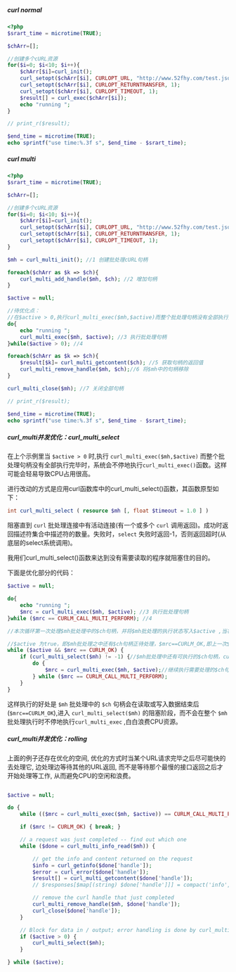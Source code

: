 ##### curl normal
```php
<?php 
$srart_time = microtime(TRUE);

$chArr=[];

//创建多个cURL资源
for($i=0; $i<10; $i++){
    $chArr[$i]=curl_init();
    curl_setopt($chArr[$i], CURLOPT_URL, "http://www.52fhy.com/test.json");
    curl_setopt($chArr[$i], CURLOPT_RETURNTRANSFER, 1);
    curl_setopt($chArr[$i], CURLOPT_TIMEOUT, 1);
    $result[] = curl_exec($chArr[$i]);
    echo "running ";
}

// print_r($result);

$end_time = microtime(TRUE);
echo sprintf("use time:%.3f s", $end_time - $srart_time);
```

##### curl multi
```php
<?php 
$srart_time = microtime(TRUE);

$chArr=[];

//创建多个cURL资源
for($i=0; $i<10; $i++){
    $chArr[$i]=curl_init();
    curl_setopt($chArr[$i], CURLOPT_URL, "http://www.52fhy.com/test.json");
    curl_setopt($chArr[$i], CURLOPT_RETURNTRANSFER, 1);
    curl_setopt($chArr[$i], CURLOPT_TIMEOUT, 1);
}

$mh = curl_multi_init(); //1 创建批处理cURL句柄

foreach($chArr as $k => $ch){      
    curl_multi_add_handle($mh, $ch); //2 增加句柄
}

$active = null; 

//待优化点：
//在$active > 0,执行curl_multi_exec($mh,$active)而整个批处理句柄没有全部执行完毕时，系统会不停地执行curl_multi_exec()函数。
do{
    echo "running ";
    curl_multi_exec($mh, $active); //3 执行批处理句柄
}while($active > 0); //4

foreach($chArr as $k => $ch){ 
    $result[$k]= curl_multi_getcontent($ch); //5 获取句柄的返回值
    curl_multi_remove_handle($mh, $ch);//6 将$mh中的句柄移除
}

curl_multi_close($mh); //7 关闭全部句柄 

// print_r($result);

$end_time = microtime(TRUE);
echo sprintf("use time:%.3f s", $end_time - $srart_time);
```

##### curl_multi并发优化：curl_multi_select
在上个示例里当 `$active > 0` 时,执行 `curl_multi_exec($mh,$active)` 而整个批处理句柄没有全部执行完毕时，系统会不停地执行`curl_multi_exec()`函数。这样可能会轻易导致CPU占用很高。

进行改动的方式是应用curl函数库中的curl_multi_select()函数，其函数原型如下：
```php
int curl_multi_select ( resource $mh [, float $timeout = 1.0 ] )
```

阻塞直到  `curl` 批处理连接中有活动连接(有一个或多个 `curl` 调用返回)。成功时返回描述符集合中描述符的数量。失败时，`select` 失败时返回-1，否则返回超时(从底层的select系统调用)。

我用们curl_multi_select()函数来达到没有需要读取的程序就阻塞住的目的。

下面是优化部分的代码：

```php
$active = null; 

do{
    echo "running ";
    $mrc = curl_multi_exec($mh, $active); //3 执行批处理句柄
}while ($mrc == CURLM_CALL_MULTI_PERFORM); //4

//本次循环第一次处理$mh批处理中的$ch句柄，并将$mh批处理的执行状态写入$active ,当状态值等于CURLM_CALL_MULTI_PERFORM时，表明数据还在写入或读取中，执行循环，当第一次$ch句柄的数据写入或读取成功后，状态值变为CURLM_OK，跳出本次循环，进入下面的大循环之中。

//$active 为true，即$mh批处理之中还有$ch句柄正待处理，$mrc==CURLM_OK,即上一次$ch句柄的读取或写入已经执行完毕。
while ($active && $mrc == CURLM_OK) { 
    if (curl_multi_select($mh) != -1) {//$mh批处理中还有可执行的$ch句柄，curl_multi_select($mh) != -1程序退出阻塞状态。
        do {
            $mrc = curl_multi_exec($mh, $active);//继续执行需要处理的$ch句柄。
        } while ($mrc == CURLM_CALL_MULTI_PERFORM);
    }
}
```

这样执行的好处是 `$mh` 批处理中的 `$ch` 句柄会在读取或写入数据结束后(`$mrc==CURLM_OK`),进入 `curl_multi_select($mh)` 的阻塞阶段，而不会在整个 `$mh` 批处理执行时不停地执行`curl_multi_exec` ,白白浪费CPU资源。

##### curl_multi并发优化：rolling

上面的例子还存在优化的空间, 优化的方式时当某个URL请求完毕之后尽可能快的去处理它, 边处理边等待其他的URL返回, 而不是等待那个最慢的接口返回之后才开始处理等工作, 从而避免CPU的空闲和浪费。

```php

$active = null; 

do {
    while (($mrc = curl_multi_exec($mh, $active)) == CURLM_CALL_MULTI_PERFORM) ;

    if ($mrc != CURLM_OK) { break; }

    // a request was just completed -- find out which one
    while ($done = curl_multi_info_read($mh)) {

        // get the info and content returned on the request
        $info = curl_getinfo($done['handle']);
        $error = curl_error($done['handle']);
        $result[] = curl_multi_getcontent($done['handle']);
        // $responses[$map[(string) $done['handle']]] = compact('info', 'error', 'results');

        // remove the curl handle that just completed
        curl_multi_remove_handle($mh, $done['handle']);
        curl_close($done['handle']);
    }

    // Block for data in / output; error handling is done by curl_multi_exec
    if ($active > 0) {
        curl_multi_select($mh);
    }

} while ($active);
```